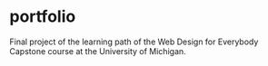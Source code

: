 # portfolio
Final project of the learning path of the Web Design for Everybody Capstone course at the University of Michigan.
